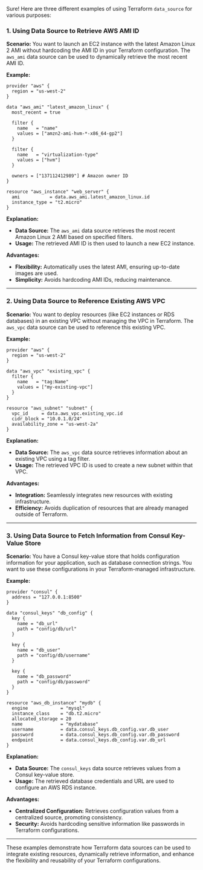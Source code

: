 Sure! Here are three different examples of using Terraform `data_source` for various purposes:

### 1. **Using Data Source to Retrieve AWS AMI ID**

**Scenario:**
You want to launch an EC2 instance with the latest Amazon Linux 2 AMI without hardcoding the AMI ID in your Terraform configuration. The `aws_ami` data source can be used to dynamically retrieve the most recent AMI ID.

**Example:**

```hcl
provider "aws" {
  region = "us-west-2"
}

data "aws_ami" "latest_amazon_linux" {
  most_recent = true

  filter {
    name   = "name"
    values = ["amzn2-ami-hvm-*-x86_64-gp2"]
  }

  filter {
    name   = "virtualization-type"
    values = ["hvm"]
  }

  owners = ["137112412989"] # Amazon owner ID
}

resource "aws_instance" "web_server" {
  ami           = data.aws_ami.latest_amazon_linux.id
  instance_type = "t2.micro"
}
```

**Explanation:**
- **Data Source:** The `aws_ami` data source retrieves the most recent Amazon Linux 2 AMI based on specified filters.
- **Usage:** The retrieved AMI ID is then used to launch a new EC2 instance.

**Advantages:**
- **Flexibility:** Automatically uses the latest AMI, ensuring up-to-date images are used.
- **Simplicity:** Avoids hardcoding AMI IDs, reducing maintenance.

---

### 2. **Using Data Source to Reference Existing AWS VPC**

**Scenario:**
You want to deploy resources (like EC2 instances or RDS databases) in an existing VPC without managing the VPC in Terraform. The `aws_vpc` data source can be used to reference this existing VPC.

**Example:**

```hcl
provider "aws" {
  region = "us-west-2"
}

data "aws_vpc" "existing_vpc" {
  filter {
    name   = "tag:Name"
    values = ["my-existing-vpc"]
  }
}

resource "aws_subnet" "subnet" {
  vpc_id     = data.aws_vpc.existing_vpc.id
  cidr_block = "10.0.1.0/24"
  availability_zone = "us-west-2a"
}
```

**Explanation:**
- **Data Source:** The `aws_vpc` data source retrieves information about an existing VPC using a tag filter.
- **Usage:** The retrieved VPC ID is used to create a new subnet within that VPC.

**Advantages:**
- **Integration:** Seamlessly integrates new resources with existing infrastructure.
- **Efficiency:** Avoids duplication of resources that are already managed outside of Terraform.

---

### 3. **Using Data Source to Fetch Information from Consul Key-Value Store**

**Scenario:**
You have a Consul key-value store that holds configuration information for your application, such as database connection strings. You want to use these configurations in your Terraform-managed infrastructure.

**Example:**

```hcl
provider "consul" {
  address = "127.0.0.1:8500"
}

data "consul_keys" "db_config" {
  key {
    name = "db_url"
    path = "config/db/url"
  }

  key {
    name = "db_user"
    path = "config/db/username"
  }

  key {
    name = "db_password"
    path = "config/db/password"
  }
}

resource "aws_db_instance" "mydb" {
  engine            = "mysql"
  instance_class    = "db.t2.micro"
  allocated_storage = 20
  name              = "mydatabase"
  username          = data.consul_keys.db_config.var.db_user
  password          = data.consul_keys.db_config.var.db_password
  endpoint          = data.consul_keys.db_config.var.db_url
}
```

**Explanation:**
- **Data Source:** The `consul_keys` data source retrieves values from a Consul key-value store.
- **Usage:** The retrieved database credentials and URL are used to configure an AWS RDS instance.

**Advantages:**
- **Centralized Configuration:** Retrieves configuration values from a centralized source, promoting consistency.
- **Security:** Avoids hardcoding sensitive information like passwords in Terraform configurations.

---

These examples demonstrate how Terraform data sources can be used to integrate existing resources, dynamically retrieve information, and enhance the flexibility and reusability of your Terraform configurations.